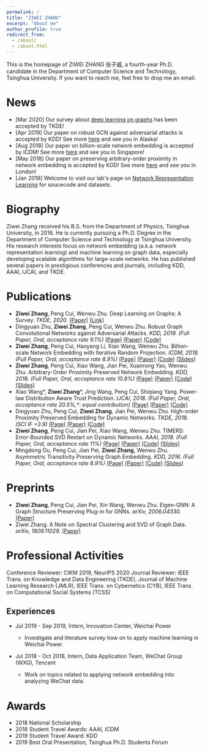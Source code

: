 ```yaml
---
permalink: /
title: "ZIWEI ZHANG"
excerpt: "About me"
author_profile: true
redirect_from: 
  - /about/
  - /about.html
---
```


This is the homepage of ZIWEI ZHANG 张子威, a fourth-year Ph.D. candidate in the Department of Computer Science and Technology, Tsinghua University. 
If you want to reach me, feel free to drop me an email.

News
=====
* [Mar 2020] Our survey about [deep learning on graphs](https://arxiv.org/abs/1812.04202) has been accepted by TKDE!
* [Apr 2019] Our paper on robust GCN against adversarial attacks is accepted by KDD! See more [here](https://zw-zhang.github.io/publication/2019-08-Robust-Graph-Convolutional-Networks-Against-Adversarial-Attacks) and see you in Alaska!
* [Aug 2018] Our paper on billion-scale network embedding is accepted by ICDM! See more [here](https://zw-zhang.github.io/publication/2018-08-Billion-scale-Network-Embedding-with-Iterative-Random-Projection) and see you in Singapore!
* [May 2018] Our paper on preserving arbitrary-order proximity in network embedding is accepted by KDD! See more [here](https://zw-zhang.github.io/publication/2018-08-Arbitrary-Order-Proximity-Preserved-Network-Embedding) and see you in London! 
* [Jan 2018] Welcome to visit our lab's page on [Network Representation Learning](http://nrl.thumedialab.com/) for soucecode and datasets.

Biography
=====
Ziwei Zhang received his B.S. from the Department of Physics, Tsinghua University, in 2016. 
He is currently pursuing a Ph.D. Degree in the Department of Computer Science and Technology at Tsinghua University. 
His research interests focus on network embedding (a.k.a. network representation learning) and machine learning on graph data, especially developing scalable algorithms for large-scale networks. 
He has published several papers in prestigious conferences and journals, including KDD, AAAI, IJCAI, and TKDE.

Publications
=====
* **Ziwei Zhang**, Peng Cui, Wenwu Zhu. Deep Learning on Graphs: A Survey. _TKDE, 2020._ [(Paper)](https://zw-zhang.github.io/files/2020_TKDE_Survey.pdf) [(Link)](https://arxiv.org/abs/1812.04202)
* Dingyuan Zhu, **Ziwei Zhang**, Peng Cui, Wenwu Zhu. Robust Graph Convolutional Networks against Adversarial Attacks. _KDD, 2019. (Full Paper, Oral, acceptance rate 9.1%)_ [(Page)](https://zw-zhang.github.io/publication/2019-08-Robust-Graph-Convolutional-Networks-Against-Adversarial-Attacks) [(Paper)](https://zw-zhang.github.io/files/2019_KDD_RGCN.pdf)  [(Code)](https://zw-zhang.github.io/files/2019_KDD_RGCN.zip)
* **Ziwei Zhang**, Peng Cui, Haoyang Li, Xiao Wang, Wenwu Zhu. Billion-scale Network Embedding with Iterative Random Projection. _ICDM, 2018. (Full Paper, Oral, acceptance rate 8.9%)_ [(Page)](https://zw-zhang.github.io/publication/2018-08-Billion-scale-Network-Embedding-with-Iterative-Random-Projection) [(Paper)](https://zw-zhang.github.io/files/2018_ICDM_RandNE.pdf)  [(Code)](https://github.com/ZW-ZHANG/RandNE) [(Slides)](https://zw-zhang.github.io/files/2018_ICDM_Slides.pdf)
* **Ziwei Zhang**, Peng Cui, Xiao Wang, Jian Pei, Xuanrong Yao, Wenwu Zhu. Arbitrary-Order Proximity Preserved Network Embedding. _KDD, 2018. (Full Paper, Oral, acceptance rate 10.8%)_ [(Page)](https://zw-zhang.github.io/publication/2018-08-Arbitrary-Order-Proximity-Preserved-Network-Embedding) [(Paper)](https://zw-zhang.github.io/files/2018_KDD_AROPE.pdf) [(Code)](https://github.com/ZW-ZHANG/AROPE) [(Slides)](https://zw-zhang.github.io/files/2018_KDD_Slides.pdf)
* Xiao Wang\*, **Ziwei Zhang**\*, Jing Wang, Peng Cui, Shiqiang Yang. Power-law Distribution Aware Trust Prediction. _IJCAI, 2018. (Full Paper, Oral, acceptance rate 20.5%,\*: equal contribution)_ [(Page)](https://zw-zhang.github.io/publication/2018-07-Power-law-Distribution-Aware-Trust-Prediction) [(Paper)](https://zw-zhang.github.io/files/2018_IJCAI_Trust.pdf) [(Code)](https://github.com/ZW-ZHANG/Powerlaw_TP)
* Dingyuan Zhu, Peng Cui, **Ziwei Zhang**, Jian Pei, Wenwu Zhu. High-order Proximity Preserved Embedding for Dynamic Networks. _TKDE, 2018. (SCI IF =3.9)_ [(Page)](https://zw-zhang.github.io/publication/2018-04-High-order-Proximity-Preserved-Embedding-For-Dynamic-Networks) [(Paper)](https://zw-zhang.github.io/files/2018_TKDE_DHPE.pdf) [(Code)](https://zw-zhang.github.io/files/2018_TKDE_DHPE.zip)
* **Ziwei Zhang**, Peng Cui, Jian Pei, Xiao Wang, Wenwu Zhu. TIMERS: Error-Bounded SVD Restart on Dynamic Networks. _AAAI, 2018. (Full Paper, Oral, acceptance rate 11%)_ [(Page)](https://zw-zhang.github.io/publication/2018-02-TIMERS-Error-Bounded-SVD-Restart-on-Dynamic-Networks) [(Paper)](https://zw-zhang.github.io/files/2018_AAAI_TIMERS.pdf) [(Code)](https://github.com/ZW-ZHANG/TIMERS) [(Slides)](https://zw-zhang.github.io/files/2018_AAAI_TIMERS.pdf)
* Mingdong Ou, Peng Cui, Jian Pei, **Ziwei Zhang**, Wenwu Zhu. Asymmetric Transitivity Preserving Graph Embedding. _KDD, 2016. (Full Paper, Oral, acceptance rate 8.9%)_ [(Page)](https://zw-zhang.github.io/publication/2016-08-Asymmetric-Transitivity-Preserving-Graph-Embedding) [(Paper)](https://zw-zhang.github.io/files/2016_KDD_HOPE.pdf) [(Code)](https://github.com/ZW-ZHANG/HOPE) [(Slides)](https://zw-zhang.github.io/files/2016_KDD_Slides.pdf)

Preprints
=====
* **Ziwei Zhang**, Peng Cui, Jian Pei, Xin Wang, Wenwu Zhu. Eigen-GNN: A Graph Structure Preserving Plug-in for GNNs. _arXiv, 2006.04330._[(Paper)](http://arxiv.org/abs/2006.04330)
* Ziwei Zhang. A Note on Spectral Clustering and SVD of Graph Data. _arXiv, 1809.11029._ [(Paper)](https://arxiv.org/abs/1809.11029)

Professional Activities
=====
Conference Reviewer: CIKM 2019, NeurIPS 2020
Journal Reviewer: IEEE Trans. on Knowledge and Data Engineering (TKDE), Journal of Machine Learning Research (JMLR), IEEE Trans. on Cybernetics (CYB), IEEE Trans. on Computational Social Systems (TCSS)

Experiences
-----
* Jul 2019 - Sep 2019, Intern, Innovation Center, Weichai Power
  * Investigate and literature survey how on to apply machine learning in Weichai Power.
  
* Jul 2018 - Oct 2018, Intern, Data Application Team, WeChat Group (WXG), Tencent
  * Work on topics related to applying network embedding into analyzing WeChat data. 

Awards
=====
* 2018    National Scholarship
* 2018    Student Travel Awards: AAAI, ICDM
* 2019    Student Travel Award: KDD
* 2019    Best Oral Presentation, Tsinghua Ph.D. Students Forum